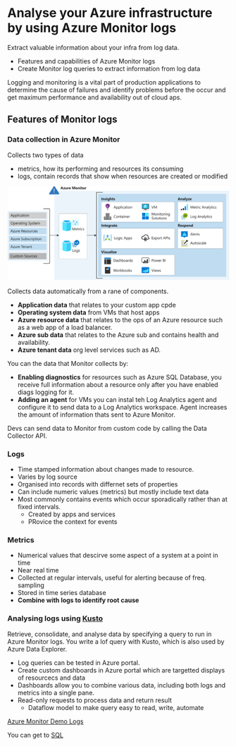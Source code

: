 # Analyse your Azure infrastructure by using Azure Monitor logs

Extract valuable information about your infra from log data.

- Features and capabilities of Azure Monitor logs
- Create Monitor log queries to extract information from log data


Logging and monitoring is a vital part of production applications to determine the cause of failures and identify problems before the occur and get maximum performance and availability out of cloud aps.


## Features of Monitor logs

### Data collection in Azure Monitor

Collects two types of data
- metrics, how its performing and resources its consuming
- logs, contain records that show when resources are created or modified

![](assets/4e-azure-monitor.svg)

Collects data automatically from a rane of components.

- <b>Application data</b> that relates to your custom app cpde
- <b>Operating system data</b> from VMs that host apps
- <b>Azure resource data</b> that relates to the ops of an Azure resource such as a web app of a load balancer.
- <b>Azure sub data</b> that relates to the Azure sub and contains health and availability.
- <b>Azure tenant data</b> org level services such as AD.

You can the data that Monitor collects by:

- <b>Enabling diagnostics</b> for resources such as Azure SQL Database, you receive full information about a resource only after you have enabled diags logging for it.
- <b>Adding an agent</b> for VMs you can instal teh Log Analytics agent and configure it to send data to a Log Analytics workspace. Agent increases the amount of information thats sent to Azure Monitor.

Devs can send data to Monitor from custom code by calling the Data Collector API. 


### Logs

- Time stamped information about changes made to resource.
- Varies by log source
- Organised into records with differnet sets of properties
- Can include numeric values (metrics) but mostly include text data
- Most commonly contains events which occur sporadically rather than at fixed intervals.
    - Created by apps and services
    - PRovice the context for events
    

### Metrics

- Numerical values that descirve some aspect of a system at a point in time
- Near real time
- Collected at regular intervals, useful for alerting because of freq. sampling
- Stored in time series database
- <b>Combine with logs to identify root cause</b>


### Analysing logs using [Kusto](https://docs.microsoft.com/en-us/azure/data-explorer/kusto/concepts/)

Retrieve, consolidate, and analyse data by specifying a query to run in Azure Monitor logs. You write a lof query with Kusto, which is also used by Azure Data Explorer.

- Log queries can be tested in Azure portal. 
- Create custom dashboards in Azure portal which are targetted displays of resourcecs and data
- Dashboards allow you to combine various data, including both logs and metrics into a single pane.
- Read-only requests to process data and return result
    - Dataflow model to make query easy to read, write, automate

[Azure Monitor Demo Logs](https://portal.azure.com/learn.docs.microsoft.com/#blade/Microsoft_Azure_Monitoring_Logs/DemoLogsBlade?azure-portal=true)

You can get to [SQL](https://docs.microsoft.com/en-us/azure/data-explorer/kusto/query/databasefunction?pivots=azuredataexplorer)


